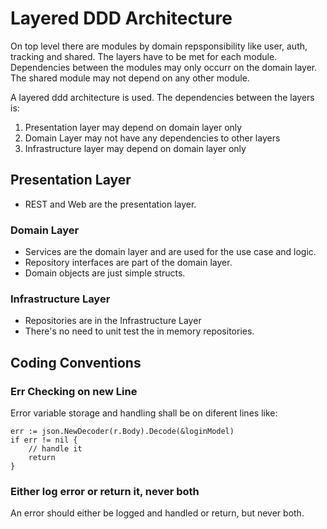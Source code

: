# Layered DDD Architecture

On top level there are modules by domain repsponsibility like user, auth, tracking and shared. The layers have to be met for each module. Dependencies between the modules may only occurr on the domain layer. The shared module may not depend on any other module.

A layered ddd architecture is used. The dependencies between the layers is:

1. Presentation layer may depend on domain layer only
2. Domain Layer may not have any dependencies to other layers
3. Infrastructure layer may depend on domain layer only

## Presentation Layer

- REST and Web are the presentation layer.

### Domain Layer

- Services are the domain layer and are used for the use case and logic.
- Repository interfaces are part of the domain layer.
- Domain objects are just simple structs.

### Infrastructure Layer

- Repositories are in the Infrastructure Layer
- There's no need to unit test the in memory repositories.


## Coding Conventions

### Err Checking on new Line

Error variable storage and handling shall be on diferent lines like:

```
err := json.NewDecoder(r.Body).Decode(&loginModel)
if err != nil {
    // handle it
	return
}
```

### Either log error or return it, never both

An error should either be logged and handled or return, but never both.